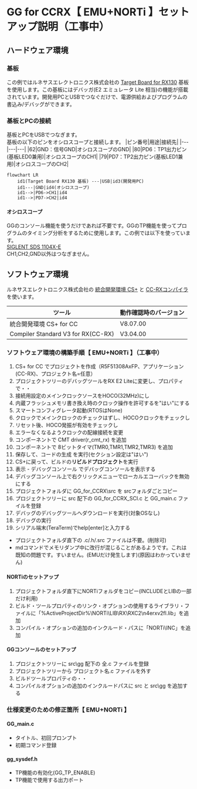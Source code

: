 # GG for CCRX【 EMU+NORTi 】セットアップ説明（工事中）

## ハードウェア環境

### 基板

この例ではルネサスエレクトロニクス株式会社の [Target Board for RX130](https://www.renesas.com/jp/ja/products/microcontrollers-microprocessors/rx-32-bit-performance-efficiency-mcus/rtk5rx1300c00000br-target-board-rx130) 基板を使用します。この基板にはデバッガ(E2 エミュレータ Lite 相当)の機能が搭載されています。開発用PCとUSBでつなぐだけで、電源供給およびプログラムの書込み/デバッグができます。

### 基板とPCの接続

基板とPCをUSBでつなぎます。  
基板の以下のピンをオシロスコープと接続します。
|ピン番号|用途|接続先|
|---|---|---|
|62|GND：信号GND|オシロスコープのGND|
|80|PD6：TP1出力ピン(基板LED0兼用)|オシロスコープのCH1|
|79|PD7：TP2出力ピン(基板LED1兼用)|オシロスコープのCH2|

```mermaid
flowchart LR
    id1(Target Board RX130 基板) ---|USB|id3(開発用PC)
    id1---|GND|id4(オシロスコープ)
    id1-->|PD6->CH1|id4
    id1-->|PD7->CH2|id4
```

#### オシロスコープ

GGのコンソール機能を使うだけであれば不要です。GGのTP機能を使ってプログラムのタイミング分析をするために使用します。この例では以下を使っています。  
[SIGLENT SDS 1104X-E](https://siglent.jp/sl/sds1000x-e-series/)  
CH1,CH2,GND以外はつなぎません。

## ソフトウェア環境

ルネサスエレクトロニクス株式会社の [統合開発環境 CS+](https://www.renesas.com/jp/ja/software-tool/cs) と [CC-RXコンパイラ](https://www.renesas.com/jp/ja/software-tool/cc-compiler-package-rx-family) を使います。  

|ツール|動作確認時のバージョン|
|---|---|
|統合開発環境 CS+ for CC|V8.07.00|
|Compiler Standard V3 for RX(CC-RX)|V3.04.00|

### ソフトウェア環境の構築手順【 EMU+NORTi 】（工事中）

1. CS+ for CC でプロジェクトを作成（R5F51308AxFP、アプリケーション(CC-RX)、プロジェクト名=任意）
2. プロジェクトツリーのデバッグツールをRX E2 Liteに変更し、プロパティで・・
3. 接続用設定のメインクロックソースをHOCO(32MHz)にし
4. 内蔵フラッシュメモリ書き換え時のクロック操作を許可するを"はい"にする
5. スマートコンフィグレータ起動(RTOSはNone)
6. クロックでメインクロックのチェックはずし、HOCOクロックをチェックし
7. リセット後、HOCO発振が有効をチェックし
8. エラーなくなるようクロックの配線接続を変更
9. コンポーネントで CMT driver(r_cmt_rx) を追加
10. コンポーネントで 8ビットタイマ(TMR0,TMR1,TMR2,TMR3) を追加
11. 保存して、コードの生成 を実行(セクション設定は"はい")
12. CS+に戻って、ビルドの<kbd>**リビルドプロジェクト**</kbd>を実行
13. 表示 - デバッグコンソール でデバッグコンソールを表示する
14. デバッグコンソール上で右クリックメニューでローカルエコーバックを無効にする
15. プロジェクトフォルダに GG_for_CCRX\src を srcフォルダごとコピー
16. プロジェクトツリーに src 配下の GG_for_CCRX_SCI.c と GG_main.c ファイルを登録
17. デバッグのデバッグツールへダウンロードを実行(対象OSなし)
18. デバッグの実行
19. シリアル端末(TeraTerm)でhelp[enter]と入力する

* プロジェクトフォルダ直下の .c/.h/.src ファイルは不要。(削除可)
* mdコマンドでメモリダンプ中に改行が混じることがあるようです。これは既知の問題です。すいません。(EMUだけ発生します)(原因はわかっていません)

#### NORTiのセットアップ

1. プロジェクトフォルダ直下にNORTiフォルダをコピー(INCLUDEとLIBの一部だけ利用)
2. ビルド・ツールプロパティのリンク・オプションの使用するライブラリ・ファイルに「%ActiveProjectDir%\NORTi\LIB\RX\RXC2\n4erxv2fl.lib」を追加
3. コンパイル・オプションの追加のインクルード・パスに「NORTi\INC」を追加

#### GGコンソールのセットアップ

1. プロジェクトツリーに src\gg 配下の 全.c ファイルを登録
2. プロジェクトツリーから プロジェクト名.c ファイルを外す
3. ビルドツールプロパティの・・
4. コンパイルオプションの追加のインクルードパスに src と src\gg を追加する

### 仕様変更のための修正箇所【 EMU+NORTi 】

#### GG_main.c

* タイトル、初回プロンプト
* 初期コマンド登録

#### gg_sysdef.h

* TP機能の有効化(GG_TP_ENABLE)
* TP機能で使用する出力ポート
